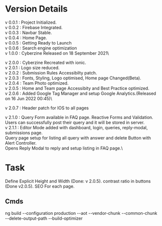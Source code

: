 # Version Details 
v 0.0.1 : Project Initialized.\
v 0.0.2 : Firebase Integrated.\
v 0.0.3 : Navbar Stable.\
v 0.0.4 : Home Page.\
v 0.0.5 : Getting Ready to Launch\
v 0.0.6 : Search engine optimization\
v 1.0.0 : Cyberzine Released on 18 September 2021\

v 2.0.0 : Cyberzine Recreated with ionic.\
v 2.0.1 : Logo size reduced.\
v 2.0.2 : Submission Rules Accessibilty patch.\
v 2.0.3 : Fonts, Styling, Logo optimised, Home page Changed(Beta).\
v 2.0.4 : Team Photo optimized.\
v 2.0.5 : Home and Team page Accessibity and Best Practice optimized.\
v 2.0.6 : Added Google Tag Manager and setup Google Analytics.(Released on 16 Jun 2022 00:45)\

v 2.0.7 : Header patch for IOS  to all pages

v 2.1.0 : Query Form available in FAQ page. Reactive Forms and Validation.\
          Users can successfully post their query and it will be stored in server.\
v 2.1.1 : Editor Mode added with dashboard, login, queries, reply-modal, submissions page.\
          Query page setup for listing all query with answer and delete Button with Alert Controller.\
          Opens Reply Modal to reply and setup listing in FAQ page.\
# Task

Define Explicit Height and Width (Done: v 2.0.5).
contrast ratio in buttons (Done v2.0.5).
SEO For each page.

## Cmds
ng build --configuration production --aot --vendor-chunk --common-chunk --delete-output-path --build-optimizer